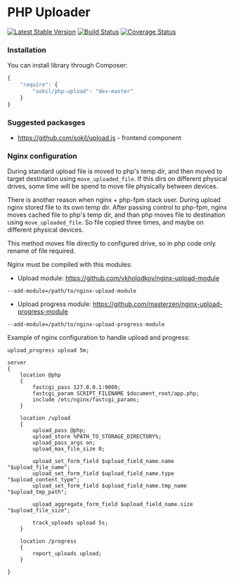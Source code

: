 PHP Uploader
========

[![Latest Stable Version](https://poser.pugx.org/sokil/php-upload/v/stable.png)](https://packagist.org/packages/sokil/php-upload)
[![Build Status](https://travis-ci.org/sokil/php-upload.svg?branch=master)](https://travis-ci.org/sokil/php-upload)
[![Coverage Status](https://coveralls.io/repos/sokil/php-upload/badge.svg?branch=master&service=github)](https://coveralls.io/github/sokil/php-upload?branch=master)

### Installation

You can install library through Composer:
```javascript
{
    "require": {
        "sokil/php-upload": "dev-master"
    }
}
```

### Suggested packasges

* https://github.com/sokil/upload.js - frontend component

### Nginx configuration

During standard upload file is moved to php's temp dir, and then moved to target
destination using `move_uploaded_file`. If this dirs on different
physical drives, some time will be spend to move file physically between devices.

There is another reason when nginx + php-fpm stack user.
During upload nginx stored file to its own temp dir. After passing control to 
php-fpm, nginx moves cached file to php's temp dir, and than php moves file 
to destination using `move_uploaded_file`. So file copied three times, and
maybe on different physical devices.

This method moves file directly to configured drive, so in php code only
rename of file required.

Nginx must be compiled with this modules:
* Upload module: https://github.com/vkholodkov/nginx-upload-module
```
--add-module=/path/to/nginx-upload-module
```
* Upload progress module: https://github.com/masterzen/nginx-upload-progress-module
```
--add-module=/path/to/nginx-upload-progress-module
```

Example of nginx configuration to handle upload and progress:
```
upload_progress upload 5m;

server
{
    location @php
    {
        fastcgi_pass 127.0.0.1:9000;
        fastcgi_param SCRIPT_FILENAME $document_root/app.php;
        include /etc/nginx/fastcgi_params;
    }

    location /upload
    {
        upload_pass @php;
        upload_store %PATH_TO_STORAGE_DIRECTORY%;
        upload_pass_args on;
        upload_max_file_size 0;

        upload_set_form_field $upload_field_name.name "$upload_file_name";
        upload_set_form_field $upload_field_name.type "$upload_content_type";
        upload_set_form_field $upload_field_name.tmp_name "$upload_tmp_path";

        upload_aggregate_form_field $upload_field_name.size "$upload_file_size";

        track_uploads upload 5s;
    }

    location /progress
    {
        report_uploads upload;
    }

}
```
